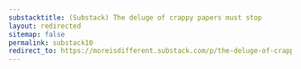 ```yaml
---
substacktitle: (Substack) The deluge of crappy papers must stop
layout: redirected
sitemap: false
permalink: substack10
redirect_to: https://moreisdifferent.substack.com/p/the-deluge-of-crappy-papers-must
---
```

